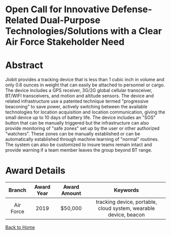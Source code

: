 
Open Call for Innovative Defense-Related Dual-Purpose Technologies/Solutions with a Clear Air Force Stakeholder Need
====================================================================================================================

# Abstract


Jiobit provides a tracking device that is less than 1 cubic inch in volume and only 0.6 ounces in weight that can easily be attached to personnel or cargo. The device includes a GPS receiver, 3G/2G global cellular transceiver, BT/WIFI transceivers, and motion and altitude sensors. The device and related infrastructure use a patented technique termed "progressive beaconing" to save power, actively switching between the available technologies for location acquisition and location communication, giving the small device up to 10 days of battery life. The device includes an "SOS" button that can be manually triggered but the infrastructure can also provide monitoring of "safe zones" set up by the user or other authorized "watchers". These zones can be manually established or can be automatically established through machine learning of "normal" routines. The system can also be customized to insure teams remain intact and provide warning if a team member leaves the group beyond BT range.  

# Award Details

|Branch|Award Year|Award Amount|Keywords|
| :---: | :---: | :---: | :---: |
|Air Force|2019|$50,000|tracking device, portable, cloud system, wearable device, beacon|
  
  


[Back to Home](https://github.com/chrischow/dod_sbir_awards#1480)